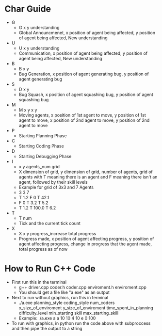 # Char Guide

* G
    * G x y understanding
    * Global Announcmenet,  x position of agent being affected, y position of agent being affected, New understanding
* U
    * U x y understanding
    * Communication, x position of agent being affected, y position of agent being affected, New understanding
* B
    * B x y
    * Bug Generation, x position of agent generating bug, y position of agent generating bug
* S
    * D x y
    * Bug Squash, x position of agent squashing bug, y position of agent squashing bug
* M
    * M x y x y
    * Moving agents, x position of 1st agent to move, y position of 1st agent to move, x position of 2nd agent to move, y position of 2nd agent to move
* P
    * Starting Planning Phase
* C
    * Starting Coding Phase
* D
    * Starting Debugging Phase
* I
    * x y agents_num grid
    * X dimension of grid, y dimension of grid, number of agents, grid of agents with T meaning there is an agent and F meaning there isn't an agent, followed by their skill levels
    * Example for grid of 3x3 and 7 Agents
    * 3 3 7
    * T 1.2 F 0 T 42.1
    * F 0 T 3.2 T 5.2
    * T 1.2 T 100.0 T 6.2
* T
    * T num
    * Tick and the current tick count
* X
    * X x y progress_increase total progress
    * Progress made, x position of agent affecting progress, y position of agent affecting progress, change in progress that the agent made, total progress as of now
    
# How to Run C++ Code
* First run this in the terminal
    * g++ driver.cpp coder.h coder.cpp enviroment.h enviroment.cpp
    * You should get a file like "a.exe" as an output
* Next to run without graphics, run this in terminal
    * ./a.exe planning_style coding_style num_coders x_size_of_enviroment y_size_of_enviroment time_spent_in_planning difficulty_level min_starting skill max_starting_skill
    * Example: ./a.exe a a 10 10 4 10 e 0 100
* To run with graphics, in python run the code above with subproccess and then pipe the output to a string
